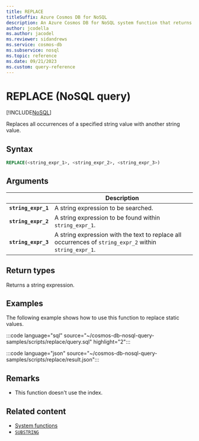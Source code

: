 ```yaml
---
title: REPLACE
titleSuffix: Azure Cosmos DB for NoSQL
description: An Azure Cosmos DB for NoSQL system function that returns a string with all occurrences of a specified string replaced.
author: jcodella
ms.author: jacodel
ms.reviewer: sidandrews
ms.service: cosmos-db
ms.subservice: nosql
ms.topic: reference
ms.date: 09/21/2023
ms.custom: query-reference
---
```


# REPLACE (NoSQL query)

[!INCLUDE[NoSQL](../../includes/appliesto-nosql.md)]

Replaces all occurrences of a specified string value with another string value.  

## Syntax

```sql
REPLACE(<string_expr_1>, <string_expr_2>, <string_expr_3>)  
```

## Arguments

| | Description |
| --- | --- |
| **`string_expr_1`** | A string expression to be searched. |
| **`string_expr_2`** | A string expression to be found within `string_expr_1`. |
| **`string_expr_3`** | A string expression with the text to replace all occurrences of `string_expr_2` within `string_expr_1`. |

## Return types

Returns a string expression.  

## Examples

The following example shows how to use this function to replace static values.

:::code language="sql" source="~/cosmos-db-nosql-query-samples/scripts/replace/query.sql" highlight="2":::

:::code language="json" source="~/cosmos-db-nosql-query-samples/scripts/replace/result.json":::

## Remarks

- This function doesn't use the index.

## Related content

- [System functions](system-functions.yml)
- [`SUBSTRING`](substring.md)
